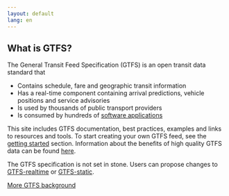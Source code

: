 ```yaml
---
layout: default
lang: en
---
```


## What is GTFS?

The General Transit Feed Specification (GTFS) is an open transit data standard that

- Contains schedule, fare and geographic transit information
- Has a real-time component containing arrival predictions, vehicle positions and service advisories
- Is used by thousands of public transport providers
- Is consumed by hundreds of [software applications](/applications)

This site includes GTFS documentation, best practices, examples and links to resources and tools. To start creating your own GTFS feed, see the [getting started](/getting-started) section. Information about the benefits of high quality GTFS data can be found [here](http://transitcenter.org/publications/transit_data/). 

The GTFS specification is not set in stone. Users can propose changes to [GTFS-realtime](realtime/change-process/) or [GTFS-static](/change-process). 

[More GTFS background](/gtfs-background)